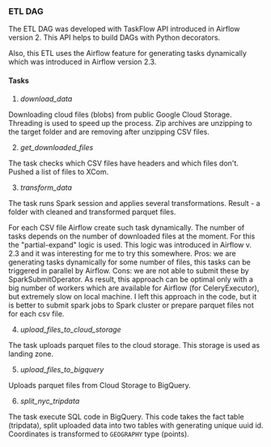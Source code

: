 ### ETL DAG

The ETL DAG was developed with TaskFlow API introduced in Airflow version 2. 
This API helps to build DAGs with Python decorators.

Also, this ETL uses the Airflow feature for generating tasks dynamically which was introduced in Airflow version 2.3.

#### Tasks
1. *download_data*

Downloading cloud files (blobs) from public Google Cloud Storage.
Threading is used to speed up the process. 
Zip archives are unzipping to the target folder and are removing after unzipping CSV files.

2. *get_downloaded_files*

The task checks which CSV files have headers and which files don't. Pushed a list of files to XCom.

3. *transform_data*

The task runs Spark session and applies several transformations. 
Result - a folder with cleaned and transformed parquet files.

For each CSV file Airflow create such task dynamically.
The number of tasks depends on the number of downloaded files at the moment.
For this the "partial-expand" logic is used. 
This logic was introduced in Airflow v. 2.3 and it was interesting for me to try this somewhere.
Pros: we are generating tasks dynamically for some number of files, this tasks can be triggered in parallel by Airflow. 
Cons: we are not able to submit these by SparkSubmitOperator.
As result, this approach can be optimal only with a big number of workers which are available for Airflow (for CeleryExecutor),
but extremely slow on local machine. I left this approach in the code, but it is better to submit spark jobs to Spark cluster or 
prepare parquet files not for each csv file.

4. *upload_files_to_cloud_storage*

The task uploads parquet files to the cloud storage. This storage is used as landing zone.

5. *upload_files_to_bigquery*

Uploads parquet files from Cloud Storage to BigQuery.

6. *split_nyc_tripdata*

The task execute SQL code in BigQuery. 
This code takes the fact table (tripdata), split uploaded data into two tables with generating unique uuid id.
Coordinates is transformed to `GEOGRAPHY` type (points).
